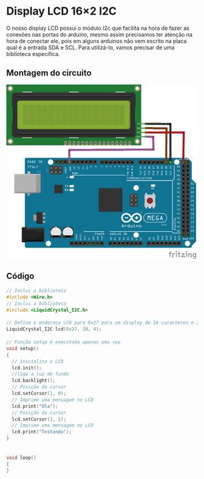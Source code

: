 # Display LCD 16×2 I2C 

O nosso display LCD possui o módulo I2c que facilita na hora de fazer as conexões nas portas do arduino, mesmo assim precisamos ter atenção na hora de conectar ele, pois em alguns arduinos não vem escrito na placa qual é a entrada SDA e SCL.  Para utilizá-lo, vamos precisar de uma biblioteca específica. 

## Montagem do circuito

<img src = "lcd.png" alt = "Circuito lcd" width = 500 />          

## Código

```C
// Inclui a biblioteca
#include <Wire.h>
// Inclui a biblioteca
#include <LiquidCrystal_I2C.h>

// Define o endereço LCD para 0x27 para um display de 16 caracteres e 2 linhas
LiquidCrystal_I2C lcd(0x27, 20, 4);

// Função setup é executada apenas uma vez
void setup()
{
  // inicializa o LCD
  lcd.init();
  //liga a luz de fundo
  lcd.backlight();
  // Posição do cursor
  lcd.setCursor(1, 0);
  // Imprime uma mensagem no LCD
  lcd.print("Ola");
  // Posição do cursor
  lcd.setCursor(1, 1);
  // Imprime uma mensagem no LCD
  lcd.print("Testando");
}


void loop()
{
}
```
